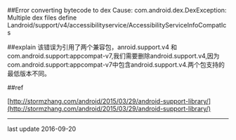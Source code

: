 ##Error converting bytecode to dex
Cause: com.android.dex.DexException: Multiple dex files define Landroid/support/v4/accessibilityservice/AccessibilityServiceInfoCompatIcs

##explain
该错误为引用了两个兼容包，anroid.support.v4  和 com.android.support:appcompat-v7,我们需要删除android.support.v4,因为com.android.support:appcompat-v7中包含android.support.v4.两个包支持的最低版本不同。


##ref

[http://stormzhang.com/android/2015/03/29/android-support-library/](http://stormzhang.com/android/2015/03/29/android-support-library/)

* * *
last update 2016-09-20